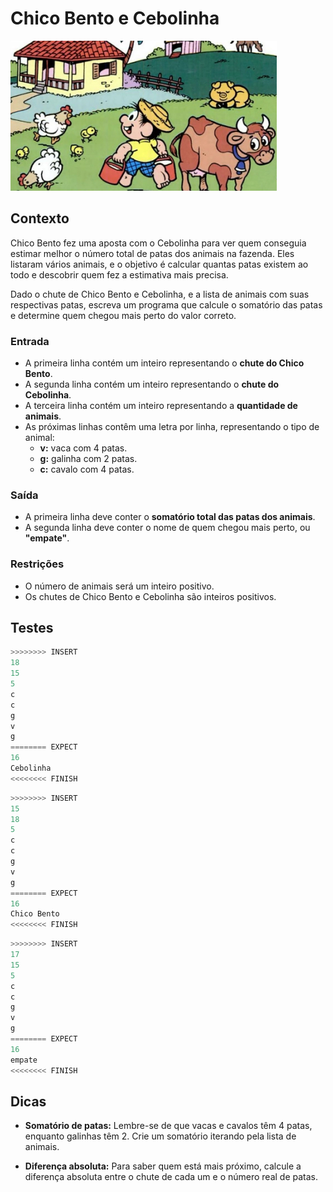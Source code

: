 # Chico Bento e Cebolinha

![_](cover.jpg)

## Contexto

Chico Bento fez uma aposta com o Cebolinha para ver quem conseguia estimar melhor o número total de patas dos animais na fazenda. Eles listaram vários animais, e o objetivo é calcular quantas patas existem ao todo e descobrir quem fez a estimativa mais precisa.

Dado o chute de Chico Bento e Cebolinha, e a lista de animais com suas respectivas patas, escreva um programa que calcule o somatório das patas e determine quem chegou mais perto do valor correto.

### Entrada

- A primeira linha contém um inteiro representando o **chute do Chico Bento**.
- A segunda linha contém um inteiro representando o **chute do Cebolinha**.
- A terceira linha contém um inteiro representando a **quantidade de animais**.
- As próximas linhas contêm uma letra por linha, representando o tipo de animal:
  - **v:** vaca com 4 patas.
  - **g:** galinha com 2 patas.
  - **c:** cavalo com 4 patas.

### Saída

- A primeira linha deve conter o **somatório total das patas dos animais**.
- A segunda linha deve conter o nome de quem chegou mais perto, ou **"empate"**.

### Restrições

- O número de animais será um inteiro positivo.
- Os chutes de Chico Bento e Cebolinha são inteiros positivos.

## Testes

```py
>>>>>>>> INSERT
18
15
5
c
c
g
v
g
======== EXPECT
16
Cebolinha
<<<<<<<< FINISH
```

```py
>>>>>>>> INSERT
15
18
5
c
c
g
v
g
======== EXPECT
16
Chico Bento
<<<<<<<< FINISH
```

```py
>>>>>>>> INSERT
17
15
5
c
c
g
v
g
======== EXPECT
16
empate
<<<<<<<< FINISH
```

## Dicas

- **Somatório de patas:** Lembre-se de que vacas e cavalos têm 4 patas, enquanto galinhas têm 2. Crie um somatório iterando pela lista de animais.

- **Diferença absoluta:** Para saber quem está mais próximo, calcule a diferença absoluta entre o chute de cada um e o número real de patas.


